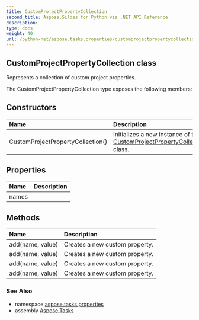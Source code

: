 ```yaml
---
title: CustomProjectPropertyCollection
second_title: Aspose.Sildes for Python via .NET API Reference
description: 
type: docs
weight: 40
url: /python-net/aspose.tasks.properties/customprojectpropertycollection/
---
```


## CustomProjectPropertyCollection class

Represents a collection of custom project properties.

The CustomProjectPropertyCollection type exposes the following members:
## Constructors
| Name | Description |
| :- | :- |
|CustomProjectPropertyCollection()|Initializes a new instance of the [CustomProjectPropertyCollection](/python-net/aspose.tasks.properties/customprojectpropertycollection/) class.|
## Properties
| Name | Description |
| :- | :- |
|names|  |
## Methods
| Name | Description |
| :- | :- |
|add(name, value)|Creates a new custom property.|
|add(name, value)|Creates a new custom property.|
|add(name, value)|Creates a new custom property.|
|add(name, value)|Creates a new custom property.|

### See Also

* namespace [aspose.tasks.properties](/python-net/aspose.tasks.properties/)
* assembly [Aspose.Tasks](/tasks/python-net/)

